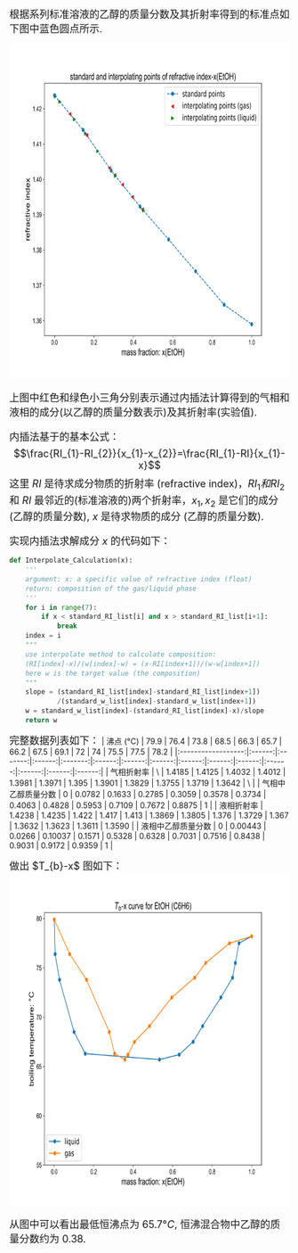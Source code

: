 <script type="text/javascript" src="http://cdn.mathjax.org/mathjax/latest/MathJax.js?config=TeX-AMS-MML_HTMLorMML"></script>
<script type="text/x-mathjax-config">
        MathJax.Hub.Config({ tex2jax: {inlineMath: [['$', '$']]}, messageStyle: "none" });
</script>

<font size = 4>根据系列标准溶液的乙醇的质量分数及其折射率得到的标准点如下图中蓝色圆点所示.
<div align=center><img src = 'figures/standard_and_interpolate.png ' height=600 width=750></div>

上图中红色和绿色小三角分别表示通过内插法计算得到的气相和液相的成分(以乙醇的质量分数表示)及其折射率(实验值).
&nbsp;

内插法基于的基本公式：$$\frac{RI_{1}-RI_{2}}{x_{1}-x_{2}}=\frac{RI_{1}-RI}{x_{1}-x}$$
这里 $RI$ 是待求成分物质的折射率 (refractive index)，$RI_{1} 和 RI_{2}$ 和  $RI$ 最邻近的(标准溶液的)两个折射率，$x_{1}, x_{2}$ 是它们的成分 (乙醇的质量分数), $x$ 是待求物质的成分 (乙醇的质量分数).

<div STYLE="page-break-after: always;"></div>

实现内插法求解成分 $x$ 的代码如下：</font>
```python
def Interpolate_Calculation(x):
    '''
    argument: x: a specific value of refractive index (float)
    return: composition of the gas/liquid phase
    '''
    for i in range(7):
        if x < standard_RI_list[i] and x > standard_RI_list[i+1]:
            break
    index = i
    """
    use interpolate method to calculate composition:
    (RI[index]-x)/(w[index]-w) = (x-RI[index+1])/(w-w[index+1])
    here w is the target value (the composition)
    """
    slope = (standard_RI_list[index]-standard_RI_list[index+1])
            /(standard_w_list[index]-standard_w_list[index+1])
    w = standard_w_list[index]-(standard_RI_list[index]-x)/slope
    return w
```
<font size = 4>完整数据列表如下：</font>
|      沸点 (°C)     |  79.9  |   76.4  |  73.8  |   68.5  |  66.3  |  65.7  |  66.2  |  67.5  |  69.1  |   72   |   74   |  75.5  |  77.5  |  78.2  |
|:------------------:|:------:|:-------:|:------:|:-------:|:------:|:------:|:------:|:------:|:------:|:------:|:------:|:------:|:------:|:------:|
|     气相折射率     |    \   |  1.4185 | 1.4125 |  1.4032 | 1.4012 | 1.3981 | 1.3971 |  1.395 | 1.3901 | 1.3829 | 1.3755 | 1.3719 | 1.3642 |    \   |
| 气相中乙醇质量分数 |    0   |  0.0782 | 0.1633 |  0.2785 | 0.3059 | 0.3578 | 0.3734 | 0.4063 | 0.4828 | 0.5953 | 0.7109 | 0.7672 | 0.8875 |    1   |
|     液相折射率     | 1.4238 |  1.4235 |  1.422 |  1.417  |  1.413 | 1.3869 | 1.3805 |  1.376 | 1.3729 |  1.367 | 1.3632 | 1.3623 | 1.3611 | 1.3590 |
| 液相中乙醇质量分数 |    0   | 0.00443 | 0.0266 | 0.10037 | 0.1571 | 0.5328 | 0.6328 | 0.7031 | 0.7516 | 0.8438 | 0.9031 | 0.9172 | 0.9359 |    1   |

<div STYLE="page-break-after: always;"></div>
<font size = 4>做出 $T_{b}-x$ 图如下：</font>
<div align=center><img src = 'figures/Tb-x.png ' height=600 width=750></div>

<font size = 4>从图中可以看出最低恒沸点为 $65.7°C$, 恒沸混合物中乙醇的质量分数约为 $0.38$.</font>